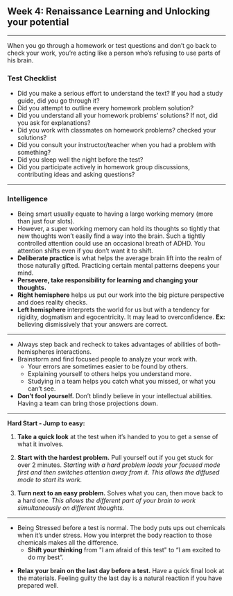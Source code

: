 ﻿## Week 4: Renaissance Learning and Unlocking your potential
---

When you go through a homework or test questions and don’t go back to check your work, you’re acting like a person who’s refusing to use parts of his brain.

### Test Checklist

+ Did you make a serious effort to understand the text? If you had a study guide, did you go through it?
+ Did you attempt to outline every homework problem solution?
+  Did you understand all your homework problems’ solutions? If not, did you ask for explanations?
+   Did you work with classmates on homework problems? checked your solutions?
+   Did you consult your instructor/teacher when you had a problem with something?
+   Did you sleep well the night before the test?
+ Did you participate actively in homework group discussions, contributing ideas and asking questions?

---
### Intelligence

+ Being smart usually equate to having a large working memory (more than just four slots).
+ However, a super working memory can hold its thoughts so tightly that new thoughts won’t easily find a way into the brain. Such a tightly controlled attention could use an occasional breath of ADHD. You attention shifts even if you don’t want it to shift.
+ **Deliberate practice** is what helps the average brain lift into the realm of those naturally gifted. Practicing certain mental patterns deepens your mind.
+ **Persevere, take responsibility for learning and changing your thoughts.**
+ **Right hemisphere** helps us put our work into the big picture perspective and does reality checks.
+ **Left hemisphere** interprets the world for us but with a tendency for rigidity, dogmatism and egocentricity. It may lead to overconfidence. **Ex:** believing dismissively that your answers are correct.
---
-   Always step back and recheck to takes advantages of abilities of both-hemispheres interactions.
-   Brainstorm and find focused people to analyze your work with.    
    -   Your errors are sometimes easier to be found by others.
    -   Explaining yourself to others helps you understand more.
    -   Studying in a team helps you catch what you missed, or what you can’t see.
-   **Don’t fool yourself.** Don’t blindly believe in your intellectual abilities. Having a team can bring those projections down.
---
**Hard Start - Jump to easy:** 

1.  **Take a quick look** at the test when it’s handed to you to get a sense of what it involves.
    
2.  **Start with the hardest problem.** Pull yourself out if you get stuck for over 2 minutes. _Starting with a hard problem loads your focused mode first and then switches attention away from it. This allows the diffused mode to start its work._
    
3.  **Turn next to an easy problem.** Solves what you can, then move back to a hard one. _This allows the different part of your brain to work simultaneously on different thoughts._
---
-   Being Stressed before a test is normal. The body puts ups out chemicals when it’s under stress. How you interpret the body reaction to those chemicals makes all the difference.  
    -   **Shift your thinking** from "I am afraid of this test" to “I am excited to do my best”.
+ **Relax your brain on the last day before a test.** Have a quick final look at the materials. Feeling guilty the last day is a natural reaction if you have prepared well. 
